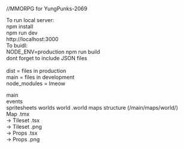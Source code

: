 //MMORPG for YungPunks-2069

To run local server:\
npm install\
npm run dev\
http://localhost:3000
\
To buidl:\
NODE_ENV=production npm run build\
dont forget to include JSON files\
\
dist = files in production\
main = files in development\
node_modules = lmeow  

main  
 events  
 spritesheets
 worlds
  world .world
  maps structure  (/main/maps/world/)  
   Map  .tmx  
  ->  Tileset .tsx  
  ->  Tileset .png  
  ->  Props .tsx  
  ->  Props .png  
